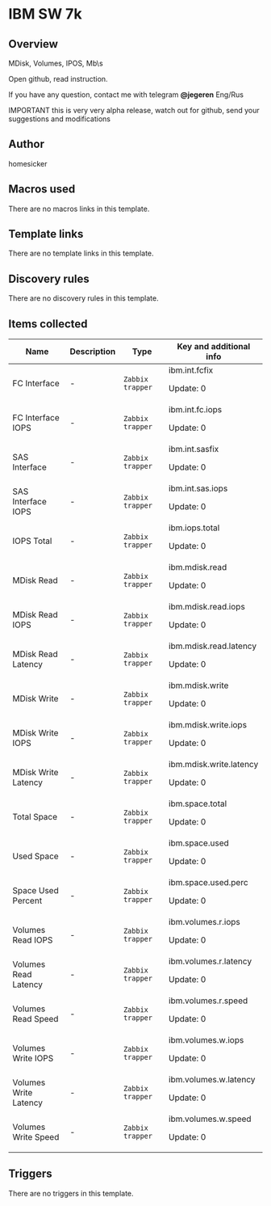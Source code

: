 # IBM SW 7k

## Overview

MDisk, Volumes, IPOS, Mb\s


Open github, read instruction.


If you have any question, contact me with telegram **@jegeren**  Eng/Rus


IMPORTANT this is very very alpha release, watch out for github, send your suggestions and modifications



## Author

homesicker

## Macros used

There are no macros links in this template.

## Template links

There are no template links in this template.

## Discovery rules

There are no discovery rules in this template.

## Items collected

|Name|Description|Type|Key and additional info|
|----|-----------|----|----|
|FC Interface|<p>-</p>|`Zabbix trapper`|ibm.int.fcfix<p>Update: 0</p>|
|FC Interface IOPS|<p>-</p>|`Zabbix trapper`|ibm.int.fc.iops<p>Update: 0</p>|
|SAS Interface|<p>-</p>|`Zabbix trapper`|ibm.int.sasfix<p>Update: 0</p>|
|SAS Interface IOPS|<p>-</p>|`Zabbix trapper`|ibm.int.sas.iops<p>Update: 0</p>|
|IOPS Total|<p>-</p>|`Zabbix trapper`|ibm.iops.total<p>Update: 0</p>|
|MDisk Read|<p>-</p>|`Zabbix trapper`|ibm.mdisk.read<p>Update: 0</p>|
|MDisk Read IOPS|<p>-</p>|`Zabbix trapper`|ibm.mdisk.read.iops<p>Update: 0</p>|
|MDisk Read Latency|<p>-</p>|`Zabbix trapper`|ibm.mdisk.read.latency<p>Update: 0</p>|
|MDisk Write|<p>-</p>|`Zabbix trapper`|ibm.mdisk.write<p>Update: 0</p>|
|MDisk Write IOPS|<p>-</p>|`Zabbix trapper`|ibm.mdisk.write.iops<p>Update: 0</p>|
|MDisk Write Latency|<p>-</p>|`Zabbix trapper`|ibm.mdisk.write.latency<p>Update: 0</p>|
|Total Space|<p>-</p>|`Zabbix trapper`|ibm.space.total<p>Update: 0</p>|
|Used Space|<p>-</p>|`Zabbix trapper`|ibm.space.used<p>Update: 0</p>|
|Space Used Percent|<p>-</p>|`Zabbix trapper`|ibm.space.used.perc<p>Update: 0</p>|
|Volumes Read IOPS|<p>-</p>|`Zabbix trapper`|ibm.volumes.r.iops<p>Update: 0</p>|
|Volumes Read Latency|<p>-</p>|`Zabbix trapper`|ibm.volumes.r.latency<p>Update: 0</p>|
|Volumes Read Speed|<p>-</p>|`Zabbix trapper`|ibm.volumes.r.speed<p>Update: 0</p>|
|Volumes Write IOPS|<p>-</p>|`Zabbix trapper`|ibm.volumes.w.iops<p>Update: 0</p>|
|Volumes Write Latency|<p>-</p>|`Zabbix trapper`|ibm.volumes.w.latency<p>Update: 0</p>|
|Volumes Write Speed|<p>-</p>|`Zabbix trapper`|ibm.volumes.w.speed<p>Update: 0</p>|
## Triggers

There are no triggers in this template.

